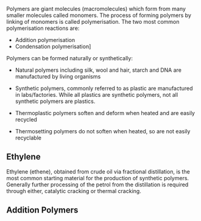 Polymers are giant molecules (macromolecules) which form from many smaller molecules called monomers. The process of forming polymers by linking of monomers is called polymerisation. The two most common polymerisation reactions are:
- Addition polymerisation
- Condensation polymerisation]

Polymers can be formed naturally or synthetically:
- Natural polymers including silk, wool and hair, starch and DNA are manufactured by living organisms
- Synthetic polymers, commonly referred to as plastic are manufactured in labs/factories. While all plastics are synthetic polymers, not all synthetic polymers are plastics.

- Thermoplastic polymers soften and deform when heated and are easily recycled
- Thermosetting polymers do not soften when heated, so are not easily recyclable

## Ethylene
Ethylene (ethene), obtained from crude oil via fractional distillation, is the most common starting material for the production of synthetic polymers. Generally further processing of the petrol from the distillation is required through either, catalytic cracking or thermal cracking.

## Addition Polymers